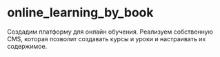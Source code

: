 # online_learning_by_book
Создадим платформу для онлайн обучения. Реализуем собственную CMS, которая позволит создавать курсы и уроки и настраивать их содержимое.
